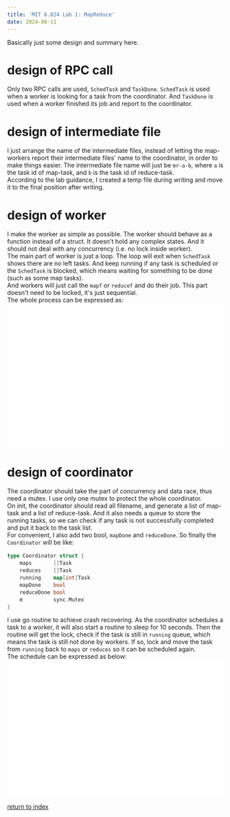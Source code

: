 ```yaml
---
title: 'MIT 6.824 Lab 1: MapReduce'
date: 2024-06-11
---
```


Basically just some design and summary here.

# design of RPC call
Only two RPC calls are used, `SchedTask` and `TaskDone`. `SchedTask` is used when a worker is looking for a task from the coordinator. And `TaskDone` is used when a worker finished its job and report to the coordinator.

# design of intermediate file
I just arrange the name of the intermediate files, instead of letting the map-workers report their intermediate files' name to the coordinator, in order to make things easier. The intermediate file name will just be `mr-a-b`, where `a` is the task id of map-task, and `b` is the task id of reduce-task.  
According to the lab guidance, I created a temp file during writing and move it to the final position after writing.

# design of worker
I make the worker as simple as possible. The worker should behave as a function instead of a struct. It doesn't hold any complex states. And it should not deal with any concurrency (i.e. no lock inside worker).  
The main part of worker is just a loop. The loop will exit when `SchedTask` shows there are no left tasks. And keep running if any task is scheduled or the `SchedTask` is blocked, which means waiting for something to be done (such as some map tasks).  
And workers will just call the `mapf` or `reducef` and do their job. This part doesn't need to be locked, it's just sequential.  
The whole process can be expressed as: ![lab1_1](./lab1_1.svg)

# design of coordinator
The coordinator should take the part of concurrency and data race, thus need a mutex. I use only one mutex to protect the whole coordinator.  
On init, the coordinator should read all filename, and generate a list of map-task and a list of reduce-task. And it also needs a queue to store the running tasks, so we can check if any task is not successfully completed and put it back to the task list.  
For convenient, I also add two bool, `mapDone` and `reduceDone`. So finally the `Coordinator` will be like:  
```go
type Coordinator struct {
	maps       []Task
	reduces    []Task
	running    map[int]Task
	mapDone    bool
	reduceDone bool
	m          sync.Mutex
}
```
I use go routine to achieve crash recovering. As the coordinator schedules a task to a worker, it will also start a routine to sleep for 10 seconds. Then the routine will get the lock, check if the task is still in `running` queue, which means the task is still not done by workers. If so, lock and move the task from `running` back to `maps` or `reduces` so it can be scheduled again.  
The schedule can be expressed as below: ![lab1_2](./lab1_2.svg)


[return to index](./index)